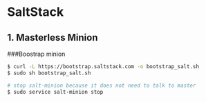 # SaltStack

## 1. Masterless Minion

###Boostrap minion

```sh
$ curl -L https://bootstrap.saltstack.com -o bootstrap_salt.sh
$ sudo sh bootstrap_salt.sh

# stop salt-minion because it does not need to talk to master
$ sudo service salt-minion stop
```

